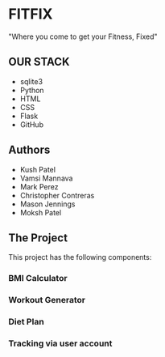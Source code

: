# FITFIX
"Where you come to get your Fitness, Fixed"
## OUR STACK
- sqlite3
- Python
- HTML
- CSS
- Flask
- GitHub
## Authors
- Kush Patel
- Vamsi Mannava
- Mark Perez
- Christopher Contreras
- Mason Jennings
- Moksh Patel
## The Project
This project has the following components:
### BMI Calculator
### Workout Generator
### Diet Plan
### Tracking via user account

